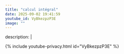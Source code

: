 ```yaml
---
title: "calcul intégral"
date: 2025-09-02 19:41:59 
youtube_id: VyBkezpzP3E
image: ""
---
```

description: |
  
{% include youtube-privacy.html id="VyBkezpzP3E" %}
